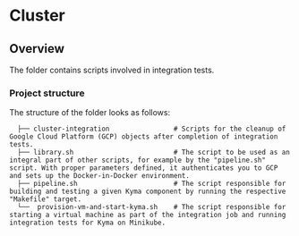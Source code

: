 # Cluster

## Overview

The folder contains scripts involved in integration tests.

### Project structure

<!-- Update the folder structure each time you modify it. -->

The structure of the folder looks as follows:

```
  ├── cluster-integration                # Scripts for the cleanup of Google Cloud Platform (GCP) objects after completion of integration tests.             
  ├── library.sh                         # The script to be used as an integral part of other scripts, for example by the "pipeline.sh" script. With proper parameters defined, it authenticates you to GCP and sets up the Docker-in-Docker environment.
  ├── pipeline.sh                        # The script responsible for building and testing a given Kyma component by running the respective "Makefile" target.
  └──  provision-vm-and-start-kyma.sh    # The script responsible for starting a virtual machine as part of the integration job and running integration tests for Kyma on Minikube.

```
